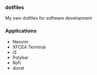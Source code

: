### dotfiles

My own dotfiles for software development

### Applications
* Neovim
* XFCE4 Terminal
* i3
* Polybar
* Rofi
* dunst
